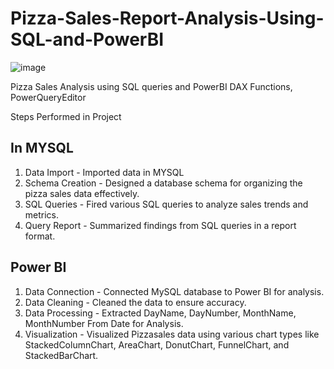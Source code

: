 # Pizza-Sales-Report-Analysis-Using-SQL-and-PowerBI

![image](https://github.com/23raksh/Pizza-Sales-Report-Analysis-Using-SQL-and-PowerBI/assets/98457926/ef042fd8-0587-4c3b-9884-b3e1f36c8d16)


Pizza Sales Analysis using SQL queries and PowerBI DAX Functions, PowerQueryEditor

Steps Performed in Project

## In MYSQL

1. Data Import - Imported data in MYSQL
2. Schema Creation - Designed a database schema for organizing the pizza sales data effectively.
3. SQL Queries - Fired various SQL queries to analyze sales trends and metrics.
4. Query Report - Summarized findings from SQL queries in a report format.

## Power BI

1. Data Connection - Connected MySQL database to Power BI for analysis.
2. Data Cleaning - Cleaned the data to ensure accuracy.
3. Data Processing - Extracted DayName, DayNumber, MonthName, MonthNumber From Date for Analysis.
4. Visualization - Visualized Pizzasales data using various chart types like StackedColumnChart, AreaChart, DonutChart, FunnelChart, and StackedBarChart.
